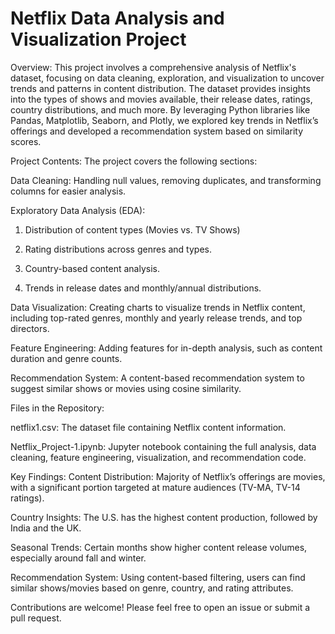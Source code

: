# Netflix Data Analysis and Visualization Project

Overview:
This project involves a comprehensive analysis of Netflix's dataset, focusing on data cleaning, exploration, and visualization to uncover trends and patterns in content distribution. The dataset provides insights into the types of shows and movies available, their release dates, ratings, country distributions, and much more. By leveraging Python libraries like Pandas, Matplotlib, Seaborn, and Plotly, we explored key trends in Netflix’s offerings and developed a recommendation system based on similarity scores.

Project Contents:
The project covers the following sections:

Data Cleaning: Handling null values, removing duplicates, and transforming columns for easier analysis.

Exploratory Data Analysis (EDA):
1. Distribution of content types (Movies vs. TV Shows)
   
2. Rating distributions across genres and types.
   
3. Country-based content analysis.
   
4. Trends in release dates and monthly/annual distributions.

Data Visualization: Creating charts to visualize trends in Netflix content, including top-rated genres, monthly and yearly release trends, and top directors.

Feature Engineering: Adding features for in-depth analysis, such as content duration and genre counts.

Recommendation System: A content-based recommendation system to suggest similar shows or movies using cosine similarity.

Files in the Repository: 

netflix1.csv: The dataset file containing Netflix content information.

Netflix_Project-1.ipynb: Jupyter notebook containing the full analysis, data cleaning, feature engineering, visualization, and recommendation code.

Key Findings:
Content Distribution: Majority of Netflix’s offerings are movies, with a significant portion targeted at mature audiences (TV-MA, TV-14 ratings).

Country Insights: The U.S. has the highest content production, followed by India and the UK.

Seasonal Trends: Certain months show higher content release volumes, especially around fall and winter.

Recommendation System: Using content-based filtering, users can find similar shows/movies based on genre, country, and rating attributes.

Contributions are welcome! Please feel free to open an issue or submit a pull request.

